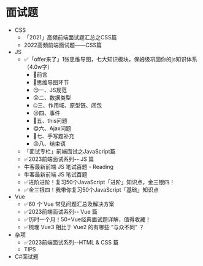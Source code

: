 # 面试题
- CSS
    - 「2021」高频前端面试题汇总之CSS篇
    - 2022高频前端面试题——CSS篇
- JS
    - ✅「offer来了」1张思维导图，七大知识板块，保姆级巩固你的js知识体系（4.0w字）
        - 🧐前言
        - 🥳思维导图环节
        - 😏一、JS规范
        - 😲二、数据类型
        - 🤐三、作用域、原型链、闭包
        - 😜四、事件
        - 🤪五、this问题
        - 😋六、Ajax问题
        - 🥰七、手写题补充
        - 😉八、结束语
    - 「面试专栏」前端面试之JavaScript篇
    - ✅2023前端面试系列-- JS 篇
    - 牛客最新前端 JS 笔试百题 - Reading
    - 牛客最新前端 JS 笔试百题
    - ✅进阶进阶！复习50个JavaScript「进阶」知识点，金三银四！
    - ✅金三银四！我带你复习50个JavaScript「基础」知识点
- Vue
    - ✅60 个 Vue 常见问题汇总及解决方案
    - ✅2023前端面试系列-- Vue 篇
    - ✅历时一个月！50+Vue经典面试题详解，值得收藏！
    - ✅梳理 Vue3 相比于 Vue2 的有哪些 “与众不同” ？
- 杂项
    - ✅2023前端面试系列--HTML & CSS 篇
    - TIPS
- C#面试题